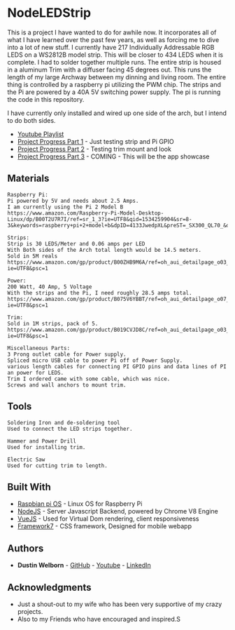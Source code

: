 # NodeLEDStrip

This is a project I have wanted to do for awhile now. It incorporates all of what I have learned over the past few years, as well as forcing me to dive into a lot of new stuff.  I currently have 217 Individually Addressable RGB LEDS on a WS2812B model strip. This will be closer to 434 LEDS when it is complete. I had to solder together multiple runs. The entire strip is housed in a aluminum Trim with a diffuser facing 45 degrees out. This runs the length of my large Archway between my dinning and living room. The entire thing is controlled by a raspberry pi utilizing the PWM chip. The strips and the Pi are powered by a 40A 5V switching power supply. The pi is running the code in this repository.

I have currently only installed and wired up one side of the arch, but I intend to do both sides.

* [Youtube Playlist](https://www.youtube.com/watch?v=LEyLriReHHk&list=PLUW9Uv_SIhkn0fOyYsdwr3gnks06696BE)
* [Project Progress Part 1](https://www.youtube.com/watch?v=LEyLriReHHk) - Just testing strip and Pi GPIO
* [Project Progress Part 2](https://www.youtube.com/watch?v=v1P74RwA05s) - Testing trim mount and look
* [Project Progress Part 3](https://www.youtube.com/channel/UCDjcmcvaXppX6DxXJUbJFSQ) - COMING - This will be the app showcase

## Materials

```
Raspberry Pi:
Pi powered by 5V and needs about 2.5 Amps.
I am currently using the Pi 2 Model B
https://www.amazon.com/Raspberry-Pi-Model-Desktop-Linux/dp/B00T2U7R7I/ref=sr_1_3?ie=UTF8&qid=1534259904&sr=8-3&keywords=raspberry+pi+2+model+b&dpID=4133JwedpXL&preST=_SX300_QL70_&dpSrc=srch
```
```
Strips:
Strip is 30 LEDS/Meter and 0.06 amps per LED
With Both sides of the Arch total length would be 14.5 meters.
Sold in 5M reals
https://www.amazon.com/gp/product/B00ZHB9M6A/ref=oh_aui_detailpage_o03_s01?ie=UTF8&psc=1
```
```
Power:
200 Watt, 40 Amp, 5 Voltage
With the strips and the Pi, I need roughly 28.5 amps total.
https://www.amazon.com/gp/product/B075V6YBBT/ref=oh_aui_detailpage_o07_s00?ie=UTF8&psc=1
```
```
Trim:
Sold in 1M strips, pack of 5.
https://www.amazon.com/gp/product/B019CVJD8C/ref=oh_aui_detailpage_o03_s00?ie=UTF8&psc=1
```
```
Miscellaneous Parts:
3 Prong outlet cable for Power supply.
Spliced micro USB cable to power Pi off of Power Supply.
various length cables for connecting PI GPIO pins and data lines of PI an power for LEDS.
Trim I ordered came with some cable, which was nice.
Screws and wall anchors to mount trim.
```

## Tools

```
Soldering Iron and de-soldering tool
Used to connect the LED strips together.
```
```
Hammer and Power Drill
Used for installing trim.
```
```
Electric Saw
Used for cutting trim to length.
```

## Built With

* [Raspbian pi OS](https://www.raspberrypi.org/downloads/raspbian/) - Linux OS for Raspberry Pi
* [NodeJS](https://nodejs.org) - Server Javascript Backend, powered by Chrome V8 Engine
* [VueJS](https://vuejs.org/) - Used for Virtual Dom rendering, client responsiveness
* [Framework7](https://framework7.io/) - CSS framework, Designed for mobile webapp

## Authors

* **Dustin Welborn** - [GitHub](https://github.com/Dakine135) - [Youtube](https://www.youtube.com/channel/UCDjcmcvaXppX6DxXJUbJFSQ) - [LinkedIn](https://www.linkedin.com/in/dustin-n-welborn-401849103/)

## Acknowledgments

* Just a shout-out to my wife who has been very supportive of my crazy projects.
* Also to my Friends who have encouraged and inspired.S
